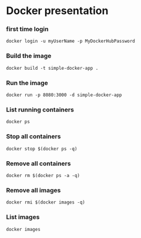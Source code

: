 # Docker presentation

### first time login
```
docker login -u myUserName -p MyDockerHubPassword
```

### Build the image
```
docker build -t simple-docker-app .
```

### Run the image
```
docker run -p 8080:3000 -d simple-docker-app
```

### List running containers
```
docker ps
```

### Stop all containers
```
docker stop $(docker ps -q)
```

### Remove all containers
```
docker rm $(docker ps -a -q)
```

### Remove all images
```
docker rmi $(docker images -q)
```

### List images
```
docker images
```